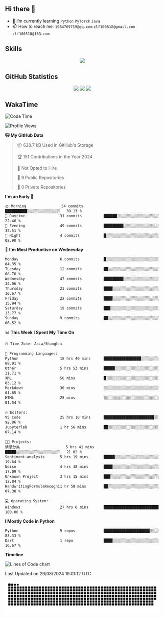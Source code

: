 ## Hi there 👋

- 🌱 I’m currently learning `Python` `PyTorch` `Java`
- 📫 How to reach me: `1984769759@qq.com` `zlf100518@gmail.com` `zlf100518@163.com`

## Skills
<div align="center"> <img src="https://skillicons.dev/icons?i=python,linux,git,github,html,css,js" /> </div>

## GitHub Statistics

<div align="center">
  <img src="https://github-readme-stats.vercel.app/api?username=mrcchenfeng&show_icons=true&theme=tokyonight" />
  <img src="https://github-readme-stats.vercel.app/api/top-langs/?username=mrcchenfeng&show_icons=true&theme=tokyonight" />
  <img src="https://github-readme-activity-graph.vercel.app/graph?username=mrcchenfeng&theme=xcode" />
</div>

## WakaTime

<!--START_SECTION:waka-->
![Code Time](http://img.shields.io/badge/Code%20Time-64%20hrs%2034%20mins-blue)

![Profile Views](http://img.shields.io/badge/Profile%20Views-0-blue)

**🐱 My GitHub Data** 

> 📦 628.7 kB Used in GitHub's Storage 
 > 
> 🏆 151 Contributions in the Year 2024
 > 
> 🚫 Not Opted to Hire
 > 
> 📜 9 Public Repositories 
 > 
> 🔑 0 Private Repositories 
 > 
**I'm an Early 🐤** 

```text
🌞 Morning                54 commits          ██████████░░░░░░░░░░░░░░░   39.13 % 
🌆 Daytime                31 commits          ██████░░░░░░░░░░░░░░░░░░░   22.46 % 
🌃 Evening                49 commits          █████████░░░░░░░░░░░░░░░░   35.51 % 
🌙 Night                  4 commits           █░░░░░░░░░░░░░░░░░░░░░░░░   02.90 % 
```
📅 **I'm Most Productive on Wednesday** 

```text
Monday                   6 commits           █░░░░░░░░░░░░░░░░░░░░░░░░   04.35 % 
Tuesday                  12 commits          ██░░░░░░░░░░░░░░░░░░░░░░░   08.70 % 
Wednesday                47 commits          █████████░░░░░░░░░░░░░░░░   34.06 % 
Thursday                 23 commits          ████░░░░░░░░░░░░░░░░░░░░░   16.67 % 
Friday                   22 commits          ████░░░░░░░░░░░░░░░░░░░░░   15.94 % 
Saturday                 19 commits          ███░░░░░░░░░░░░░░░░░░░░░░   13.77 % 
Sunday                   9 commits           ██░░░░░░░░░░░░░░░░░░░░░░░   06.52 % 
```


📊 **This Week I Spent My Time On** 

```text
🕑︎ Time Zone: Asia/Shanghai

💬 Programming Languages: 
Python                   18 hrs 40 mins      █████████████████░░░░░░░░   68.91 % 
Other                    5 hrs 53 mins       █████░░░░░░░░░░░░░░░░░░░░   21.71 % 
XML                      50 mins             █░░░░░░░░░░░░░░░░░░░░░░░░   03.12 % 
Markdown                 30 mins             ░░░░░░░░░░░░░░░░░░░░░░░░░   01.85 % 
HTML                     25 mins             ░░░░░░░░░░░░░░░░░░░░░░░░░   01.54 % 

🔥 Editors: 
VS Code                  25 hrs 10 mins      ███████████████████████░░   92.86 % 
Jupyterlab               1 hr 56 mins        ██░░░░░░░░░░░░░░░░░░░░░░░   07.14 % 

🐱‍💻 Projects: 
情感分类                     5 hrs 41 mins       █████░░░░░░░░░░░░░░░░░░░░   21.02 % 
Sentiment-analysis       5 hrs 19 mins       █████░░░░░░░░░░░░░░░░░░░░   19.64 % 
Noise                    4 hrs 38 mins       ████░░░░░░░░░░░░░░░░░░░░░   17.09 % 
Unknown Project          3 hrs 15 mins       ███░░░░░░░░░░░░░░░░░░░░░░   12.04 % 
HandwritingFormulaRecogni1 hr 58 mins        ██░░░░░░░░░░░░░░░░░░░░░░░   07.30 % 

💻 Operating System: 
Windows                  27 hrs 6 mins       █████████████████████████   100.00 % 
```

**I Mostly Code in Python** 

```text
Python                   5 repos             █████████████████████░░░░   83.33 % 
Dart                     1 repo              ████░░░░░░░░░░░░░░░░░░░░░   16.67 % 
```



**Timeline**

![Lines of Code chart](https://raw.githubusercontent.com/mrcchenfeng/mrcchenfeng/main/assets/bar_graph.png)


 Last Updated on 29/08/2024 19:01:12 UTC
<!--END_SECTION:waka-->

<div align="center"><img src="./assets/github-snake-dark.svg" /></div>
